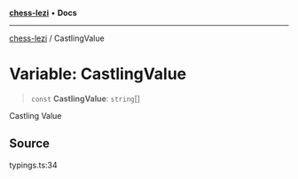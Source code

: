 [**chess-lezi**](../README.md) • **Docs**

***

[chess-lezi](../globals.md) / CastlingValue

# Variable: CastlingValue

> `const` **CastlingValue**: `string`[]

Castling Value

## Source

typings.ts:34
